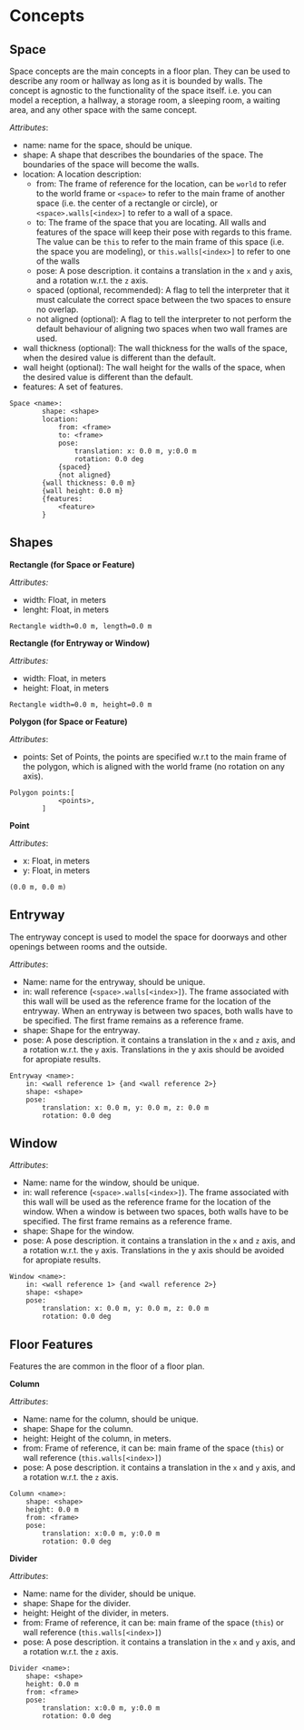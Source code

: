 # Concepts

## Space

Space concepts are the main concepts in a floor plan. They can be used to describe any room or hallway as long as it is bounded by walls. The concept is agnostic to the functionality of the space itself. i.e. you can model a reception, a hallway, a storage room, a sleeping room, a waiting area, and any other space with the same concept.

*Attributes*:
* name: name for the space, should be unique.
* shape: A shape that describes the boundaries of the space. The boundaries of the space will become the walls. 
* location: A location description:
    * from: The frame of reference for the location, can be `world` to refer to the world frame or `<space>` to refer to the main frame of another space (i.e. the center of a rectangle or circle), or `<space>.walls[<index>]` to refer to a wall of a space. 
    * to: The frame of the space that you are locating. All walls and features of the space will keep their pose with regards to this frame. The value can be `this` to refer to the main frame of this space (i.e. the space you are modeling), or `this.walls[<index>]` to refer to one of the walls
    * pose: A pose description. it contains a translation in the `x` and `y` axis, and a rotation w.r.t. the `z` axis. 
    * spaced (optional, recommended): A flag to tell the interpreter that it must calculate the correct space between the two spaces to ensure no overlap.
    * not aligned (optional): A flag to tell the interpreter to not perform the default behaviour of aligning two spaces when two wall frames are used.
* wall thickness (optional): The wall thickness for the walls of the space, when the desired value is different than the default.
* wall height (optional): The wall height for the walls of the space, when the desired value is different than the default.
* features: A set of features. 
```
Space <name>:
        shape: <shape>
        location:
            from: <frame>
            to: <frame>
            pose:
                translation: x: 0.0 m, y:0.0 m
                rotation: 0.0 deg 
            {spaced}
            {not aligned}
        {wall thickness: 0.0 m}
        {wall height: 0.0 m}
        {features:
            <feature>
        }
```

## Shapes 

**Rectangle (for Space or Feature)**

*Attributes:*
* width: Float, in meters 
* lenght: Float, in meters

```
Rectangle width=0.0 m, length=0.0 m
```

**Rectangle (for Entryway or Window)**

*Attributes:*
* width: Float, in meters 
* height: Float, in meters

```
Rectangle width=0.0 m, height=0.0 m
```

**Polygon (for Space or Feature)**

*Attributes*:
* points: Set of Points, the points are specified w.r.t to the main frame of the polygon, which is aligned with the world frame (no rotation on any axis).  

```
Polygon points:[
            <points>,
        ]
```
**Point**

*Attributes*:
* x: Float, in meters
* y: Float, in meters
```
(0.0 m, 0.0 m)
```

## Entryway
The entryway concept is used to model the space for doorways and other openings between rooms and the outside. 

*Attributes*:
* Name: name for the entryway, should be unique.
* in: wall reference (`<space>.walls[<index>]`). The frame associated with this wall will be used as the reference frame for the location of the entryway. When an entryway is between two spaces, both walls have to be specified. The first frame remains as a reference frame.
* shape: Shape for the entryway. 
* pose: A pose description. it contains a translation in the `x` and `z` axis, and a rotation w.r.t. the `y` axis. Translations in the y axis should be avoided for apropiate results. 

```
Entryway <name>: 
    in: <wall reference 1> {and <wall reference 2>}
    shape: <shape>
    pose:
        translation: x: 0.0 m, y: 0.0 m, z: 0.0 m
        rotation: 0.0 deg
```

## Window

*Attributes*:
* Name: name for the window, should be unique.
* in: wall reference (`<space>.walls[<index>]`). The frame associated with this wall will be used as the reference frame for the location of the window. When a window is between two spaces, both walls have to be specified. The first frame remains as a reference frame.
* shape: Shape for the window. 
* pose: A pose description. it contains a translation in the `x` and `z` axis, and a rotation w.r.t. the `y` axis. Translations in the y axis should be avoided for apropiate results. 

```
Window <name>: 
    in: <wall reference 1> {and <wall reference 2>}
    shape: <shape>
    pose:
        translation: x: 0.0 m, y: 0.0 m, z: 0.0 m
        rotation: 0.0 deg
```

## Floor Features
Features the are common in the floor of a floor plan.

**Column**

*Attributes*:
* Name: name for the column, should be unique.
* shape: Shape for the column.
* height: Height of the column, in meters.
* from: Frame of reference, it can be: main frame of the space (`this`) or wall reference (`this.walls[<index>]`)
* pose: A pose description. it contains a translation in the `x` and `y` axis, and a rotation w.r.t. the `z` axis. 

```
Column <name>:
    shape: <shape>
    height: 0.0 m
    from: <frame>
    pose:
        translation: x:0.0 m, y:0.0 m
        rotation: 0.0 deg
```
**Divider**

*Attributes*:
* Name: name for the divider, should be unique.
* shape: Shape for the divider.
* height: Height of the divider, in meters.
* from: Frame of reference, it can be: main frame of the space (`this`) or wall reference (`this.walls[<index>]`)
* pose: A pose description. it contains a translation in the `x` and `y` axis, and a rotation w.r.t. the `z` axis. 
```
Divider <name>:
    shape: <shape>
    height: 0.0 m
    from: <frame>
    pose:
        translation: x:0.0 m, y:0.0 m
        rotation: 0.0 deg
```